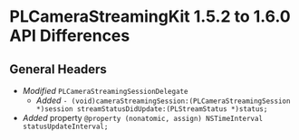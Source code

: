 # PLCameraStreamingKit 1.5.2 to 1.6.0 API Differences

## General Headers

- *Modified* `PLCameraStreamingSessionDelegate`
    - *Added* `- (void)cameraStreamingSession:(PLCameraStreamingSession *)session streamStatusDidUpdate:(PLStreamStatus *)status;`
- *Added* property `@property (nonatomic, assign) NSTimeInterval    statusUpdateInterval;`
